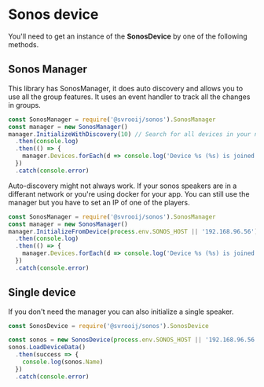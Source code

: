 # Sonos device

You'll need to get an instance of the **SonosDevice** by one of the following methods.

## Sonos Manager

This library has SonosManager, it does auto discovery and allows you to use all the group features. It uses an event handler to track all the changes in groups.

```JavaScript
const SonosManager = require('@svrooij/sonos').SonosManager
const manager = new SonosManager()
manager.InitializeWithDiscovery(10) // Search for all devices in your network, for max 10 seconds.
  .then(console.log)
  .then(() => {
    manager.Devices.forEach(d => console.log('Device %s (%s) is joined in %s', d.Name, d.uuid, d.GroupName))
  })
  .catch(console.error)
```

Auto-discovery might not always work. If your sonos speakers are in a differant network or you're using docker for your app. You can still use the manager but you have to set an IP of one of the players.

```JavaScript
const SonosManager = require('@svrooij/sonos').SonosManager
const manager = new SonosManager()
manager.InitializeFromDevice(process.env.SONOS_HOST || '192.168.96.56')
  .then(console.log)
  .then(() => {
    manager.Devices.forEach(d => console.log('Device %s (%s) is joined in %s', d.Name, d.uuid, d.GroupName))
  })
  .catch(console.error)
```

## Single device

If you don't need the manager you can also initialize a single speaker.

```JavaScript
const SonosDevice = require('@svrooij/sonos').SonosDevice

const sonos = new SonosDevice(process.env.SONOS_HOST || '192.168.96.56')
sonos.LoadDeviceData()
  .then(success => {
    console.log(sonos.Name)
  })
  .catch(console.error)
```
